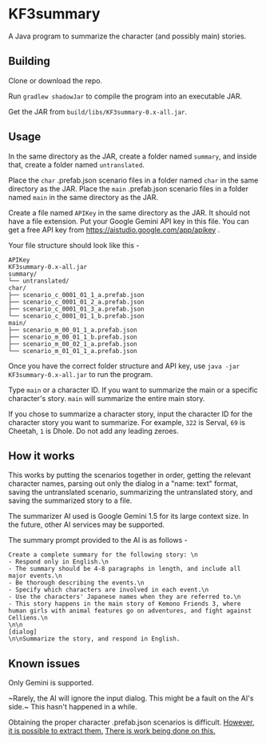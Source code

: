 # KF3summary
A Java program to summarize the character (and possibly main) stories.

## Building
Clone or download the repo.

Run `gradlew shadowJar` to compile the program into an executable JAR.

Get the JAR from `build/libs/KF3summary-0.x-all.jar`.

## Usage
In the same directory as the JAR, create a folder named `summary`, and inside that, create a folder named `untranslated`.

Place the `char` .prefab.json scenario files in a folder named `char` in the same directory as the JAR.
Place the `main` .prefab.json scenario files in a folder named `main` in the same directory as the JAR.

Create a file named ``APIKey`` in the same directory as the JAR. It should not have a file extension. Put your Google Gemini API key in this file. You can get a free API key from https://aistudio.google.com/app/apikey .

Your file structure should look like this -
```
APIKey
KF3summary-0.x-all.jar
summary/
└── untranslated/
char/
├── scenario_c_0001_01_1_a.prefab.json
├── scenario_c_0001_01_2_a.prefab.json
├── scenario_c_0001_01_3_a.prefab.json
└── scenario_c_0001_01_1_b.prefab.json
main/
├── scenario_m_00_01_1_a.prefab.json
├── scenario_m_00_01_1_b.prefab.json
├── scenario_m_00_02_1_a.prefab.json
└── scenario_m_01_01_1_a.prefab.json
```
Once you have the correct folder structure and API key, use `java -jar KF3summary-0.x-all.jar` to run the program.

Type `main` or a character ID. If you want to summarize the main or a specific character's story. `main` will summarize the entire main story.

If you chose to summarize a character story, input the character ID for the character story you want to summarize. For example, `322` is Serval, `69` is Cheetah, `1` is Dhole. Do not add any leading zeroes.

## How it works
This works by putting the scenarios together in order, getting the relevant character names, parsing out only the dialog in a "name: text" format, saving the untranslated scenario, summarizing the untranslated story, and saving the summarized story to a file.

The summarizer AI used is Google Gemini 1.5 for its large context size. In the future, other AI services may be supported.

The summary prompt provided to the AI is as follows -
```
Create a complete summary for the following story: \n
- Respond only in English.\n
- The summary should be 4-8 paragraphs in length, and include all major events.\n
- Be thorough describing the events.\n
- Specify which characters are involved in each event.\n
- Use the characters' Japanese names when they are referred to.\n
- This story happens in the main story of Kemono Friends 3, where human girls with animal features go on adventures, and fight against Celliens.\n
\n\n
[dialog]
\n\nSummarize the story, and respond in English.
```
## Known issues
Only Gemini is supported.

~Rarely, the AI will ignore the input dialog. This might be a fault on the AI's side.~ This hasn't happened in a while.

Obtaining the proper character .prefab.json scenarios is difficult. [However, it is possible to extract them.](https://cdn.discordapp.com/attachments/1100888255483875428/1230314644065882204/char.7z?ex=6632decd&is=662069cd&hm=3022dd9a141fce913a13c5654c66620d89a9cfd11b9e95aafb06e0b3358079d7&) [There is work being done on this.](https://cdn.discordapp.com/attachments/1100888255483875428/1233923499563814953/main.7z?ex=662edc4f&is=662d8acf&hm=91d8d196ce8d2bcbcc3c74dcb4720c54c995419c807e32dd5ccb186f1a6b949b&)
